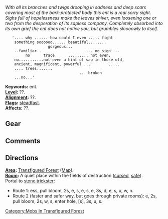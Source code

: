 *With all its branches and twigs drooping in sadness and deep scars
covering most of the bark-protected body this ent is a real sorry sight.
Sighs full of hopelessness make the leaves shiver, even loosening one or
two from the desperation of its sapless company. Completely absorbed
into its own grief the ent does not notice you, but grumbles sloooowly
to itself.*

`   '.... why ...... how could I even ..... fight`  
`    something soooooo...... beautiful........`  
`                   gorgeous...`  
`    ..familiar..                    ... no sign ...`  
`         no      trace      ......... not even,`  
`    no...........not even a hint of sap in those old,`  
`    ancient, magnificent, powerful ...        .....`  
`    .... trees.......`  
`                                 ... broken`  
`    ...no...'`

**Keywords:** ent.  
**[Level](Level.md "wikilink"):** ??.  
**[Alignment](Alignment.md "wikilink"):** ??.  
**[Flags](:Category:_Mob_Types.md "wikilink"):**
[steadfast](Sentinel_Mobs.md "wikilink").  
**Affects:** ??.  

## Gear

## Comments

## Directions

**[Area](:Category:_Areas.md "wikilink"):** [Transfigured
Forest](:Category:_Transfigured_Forest.md "wikilink")
([Map](Transfigured_Forest_Map.md "wikilink")).  
**[Room](:Category:_Rooms.md "wikilink"):** A quiet place within the
fields of destruction ([cursed](Cursed_Rooms.md "wikilink"),
[safe](Safe_Rooms.md "wikilink")).  
Portal to [stone trickster](Stone_Trickster.md "wikilink"):

-   Route 1: ess, pull bloom, 2s, e, s, e, s, e, 3s, d, e, s, u, w, n.
-   Route 2 (faster and safer way, but goes through private rooms): e,
    2s, pull bloom, 2s, w, s, enter hole, \[s\], 3s, u, s.

[Category:Mobs In Transfigured
Forest](Category:Mobs_In_Transfigured_Forest "wikilink")
